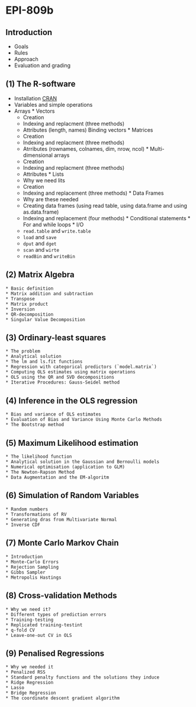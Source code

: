 # EPI-809b


## Introduction 
   * Goals
   * Rules
   * Approach
   * Evaluation and grading

## (1) The R-software
   * Installation [CRAN]()
   * Variables and simple operations
   * Arrays 
   	* Vectors
   		* Creation
   		* Indexing and replacment (three methods)
   		* Attributes (length, names)
   		 Binding vectors
   	* Matrices
   		* Creation
   		* Indexing and replacment (three methods)
   		* Atrributes (rownames, colnames, dim, nrow, ncol)
   	* Multi-dimensional arrays
   		* Creation
   		* Indexing and replacment (three methods)
   		* Attributes
	* Lists
		* Why we need lits
		* Creation
		* Indexing and replacement (three methods)
	* Data Frames	
		* Why are these needed
		* Creating data frames (using read table, using data.frame and using as.data.frame)
		* Indexing and replacement (four methods)
	* Conditional statements
	* For and while loops
	* I/O
		* `read.table`  and `write.table`
		* `load` and `save`
		* `dput` and `dget`
		* `scan` and `wirte`
		* `readBin` and `writeBin`

## (2) Matrix Algebra
	* Basic definition
	* Matrix addition and subtraction
	* Transpose
	* Matrix product
	* Inversion
	* QR-decomposition
	* Singular Value Decomposition
	
## (3) Ordinary-least squares
	* The problem
	* Analytical solution
	* The lm and ls.fit functions
	* Regression with categorical predictors (`model.matrix`)
	* Computing OLS estimates using matrix operations
	* OLS using the QR and SVD decompositions
	* Iterative Procedures: Gauss-Seidel method
	
## (4) Inference in the OLS regression
	* Bias and variance of OLS estimates
	* Evaluation of Bias and Variance Using Monte Carlo Methods
	* The Bootstrap method
	
## (5) Maximum Likelihood estimation
	* The likelihood function
	* Analytical solution in the Gaussian and Bernoulli models
	* Numerical optimisation (application to GLM)
	* The Newton-Rapson Method
	* Data Augmentation and the EM-algoritm
		
## (6) Simulation of Random Variables
	* Random numbers
	* Transformations of RV
	* Generating dras from Multivariate Normal
	* Inverse CDF
	
## (7) Monte Carlo Markov Chain
	* Introduction
	* Monte-Carlo Errors
	* Rejection Sampling
	* Gibbs Sampler
	* Metropolis Hastings
	
## (8) Cross-validation Methods
	* Why we need it?
	* Different types of prediction errors
	* Training-testing
	* Replicated training-testint
	* q-fold CV
	* Leave-one-out CV in OLS
	
## (9) Penalised Regressions
	* Why we needed it
	* Penalized RSS 
	* Standard penalty functions and the solutions they induce
	* Ridge Regression
	* Lasso
	* Bridge Regression
	* The coordinate descent gradient algorithm 
	
	
	
	
		   		
